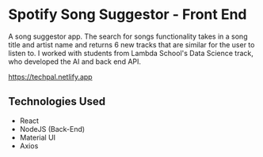 # Spotify Song Suggestor - Front End
A song suggestor app. The search for songs functionality takes in a song title and artist name and returns 6 new tracks that are similar for the user to listen to. I worked with students from Lambda School's Data Science track, who developed the AI and back end API.

https://techpal.netlify.app

## Technologies Used
- React
- NodeJS (Back-End)
- Material UI
- Axios

